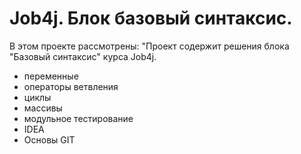 # Job4j. Блок базовый синтаксис.

В этом проекте рассмотрены:
"Проект содержит решения блока "Базовый синтаксис" курса Job4j.
- переменные
- операторы ветвления
- циклы
- массивы
- модульное тестирование
- IDEA
- Основы GIT
